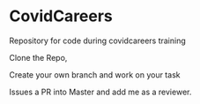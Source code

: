 # CovidCareers
Repository for code during covidcareers training

Clone the Repo, 

Create your own branch and work on your task

Issues a PR into Master and add me as a reviewer.
